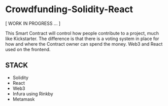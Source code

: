 # Crowdfunding-Solidity-React

[ WORK IN PROGRESS ... ]

This Smart Contract will control how people contribute to a project, much like Kickstarter.
The difference is that there is a voting system in place for how and where the Contract owner can spend the money.
Web3 and React used on the frontend.

## STACK

  - Solidity
  - React
  - Web3
  - Infura using Rinkby
  - Metamask
